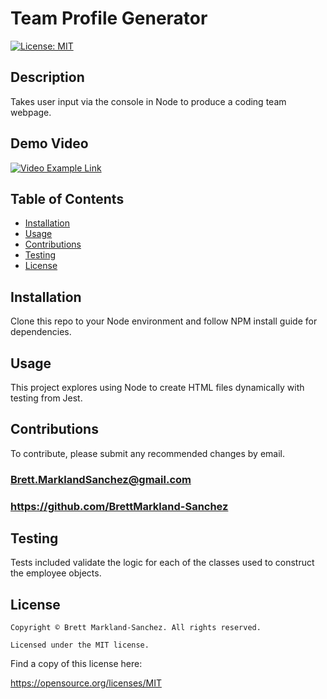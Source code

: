   # Team Profile Generator
  [![License: MIT](https://img.shields.io/badge/License-MIT-yellow.svg)](https://opensource.org/licenses/MIT)
  ## Description
  Takes user input via the console in Node to produce a coding team webpage.
  ## Demo Video
  [![Video Example Link](https://i.ibb.co/j3F7ndN/team-profile-generator-demo-thumb.png)](https://vimeo.com/581010451 "Team Profile Generator Demonstration Video")
  ## Table of Contents
  - [Installation](#installation)
  - [Usage](#usage)
  - [Contributions](#contributions)
  - [Testing](#testing)
  - [License](#license)
  ## Installation
  Clone this repo to your Node environment and follow NPM install guide for dependencies.
  ## Usage
  This project explores using Node to create HTML files dynamically with testing from Jest.
  ## Contributions
  To contribute, please submit any recommended changes by email.
  ### Brett.MarklandSanchez@gmail.com
  ### https://github.com/BrettMarkland-Sanchez
  ## Testing
  Tests included validate the logic for each of the classes used to construct the employee objects.
  ## License
  
    Copyright © Brett Markland-Sanchez. All rights reserved.

    Licensed under the MIT license.

      

  Find a copy of this license here:

  https://opensource.org/licenses/MIT
  
